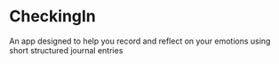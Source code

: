 # CheckingIn
An app designed to help you record and reflect on your emotions using short structured journal entries
